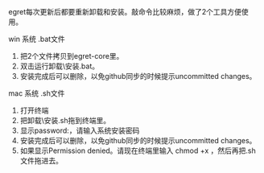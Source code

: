 egret每次更新后都要重新卸载和安装。敲命令比较麻烦，做了2个工具方便使用。

win 系统   .bat文件
1. 把2个文件拷贝到egret-core里。
2. 双击运行卸载\安装.bat。
3. 安装完成后可以删除，以免github同步的时候提示uncommitted changes。

mac 系统   .sh文件
1. 打开终端
2. 把卸载\安装.sh拖到终端里。
3. 显示password:，请输入系统安装密码
4. 安装完成后可以删除，以免github同步的时候提示uncommitted changes。
5. 如果显示Permission denied。请现在终端里输入 chmod +x ，然后再把.sh文件拖进去。
